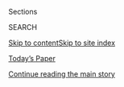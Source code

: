 <div id="app">

<div>

<div class="NYTAppHideMasthead css-1r6wvpq e1suatyy0">

<div class="section css-ui9rw0 e1suatyy2">

<div class="css-eph4ug er09x8g0">

<div class="css-6n7j50">

</div>

<span class="css-1dv1kvn">Sections</span>

<div class="css-10488qs">

<span class="css-1dv1kvn">SEARCH</span>

</div>

[Skip to content](#site-content)[Skip to site index](#site-index)

</div>

<div class="css-10698na e1huz5gh0">

</div>

</div>

<div id="masthead-bar-one" class="section hasLinks css-15hmgas e1csuq9d3">

<div class="css-uqyvli e1csuq9d0">

</div>

<div class="css-1uqjmks e1csuq9d1">

</div>

<div class="css-9e9ivx">

[](https://myaccount.nytimes.com/auth/login?response_type=cookie&client_id=vi)

</div>

<div class="css-1bvtpon e1csuq9d2">

[Today’s Paper](https://www.nytimes.com/section/todayspaper)

</div>

</div>

</div>

</div>

<div data-aria-hidden="false">

<div id="site-content" role="main">

<div id="top-wrapper" class="css-15p45cc eaca97t0" type="top">

<div id="top-slug" class="css-19x0jxb eaca97t1" hidden="">

Advertisement

</div>

[Continue reading the main story](#after-top)

<div class="ad top-wrapper" style="text-align:center;height:100%;display:block;min-height:90px">

<div id="top" class="place-ad" data-position="top" data-size-key="top">

</div>

</div>

<div id="after-top">

</div>

</div>

<div id="byline" class="section css-15h4p1b e9abtgs0">

<div class="css-1j21atc e1svk9qx1">

<div class="css-nfcc9b e1svk9qx3">

<div class="css-vl9dhg e1svk9qx5">

<div class="css-1nrhkj6 e1svk9qx6">

# Nelson D. Schwartz

</div>

## <span></span>

Nelson D. Schwartz has worked at The New York Times for a decade and has
covered economics since 2012. Before that, he wrote about Wall Street
and banking for The Times, and also served as European economic
correspondent in Paris from 2008 to 2010. He joined the paper in 2007 as
a feature writer for the Sunday Business section.

<span class="css-dd5dyy">More**</span>

</div>

</div>

</div>

<div>

<div id="mid1-wrapper" class="css-1mn4oms eaca97t0" type="rank">

<div id="mid1-slug" class="css-1tag3rd eaca97t1">

Advertisement

</div>

[Continue reading the main story](#after-mid1)

<div id="mid1" class="ad mid1-wrapper" style="text-align:center;height:100%;display:block">

</div>

<div id="after-mid1">

</div>

</div>

</div>

<div class="css-185go5a e1o5byef0">

<div class="css-15cbhtu">

  - [Latest](#stream-panel)
  - <span class="css-6n7j50">Search</span>
    <div class="control">
    <div class="label-container css-1dv1kvn">
    Search
    </div>
    <div class="css-wm4t3d">
    **<span id="clear-search-input" class="css-1dv1kvn">Clear this text
    input</span>
    </div>
    </div>
    <span class="css-1iovbfw"></span>

<div id="stream-panel" class="section css-8msx5b e1jz0cab1">

<div class="css-13mho3u">

1.  
    
    <div class="css-1cp3ece">
    
    <div class="css-1l4spti">
    
    [](/2020/08/07/business/economy/july-jobs-report.html)
    
    <div class="css-79elbk">
    
    ![](https://static01.nyt.com/images/2020/08/07/business/07markets-brf-jobs-pos/merlin_174608646_b93a3f79-6460-44ca-9dc8-b72b4fe22398-thumbWide.jpg?quality=75&auto=webp&disable=upscale)
    
    </div>
    
    ## Job Growth Slowed in July, Signaling a Loss of Economic Momentum
    
    The ranks of the employed grew by 1.8 million, a drop from the pace
    of the previous two months, as renewed business closings hampered
    the recovery.
    
    <div class="css-1nqbnmb ea5icrr0">
    
    By <span class="css-1n7hynb">Nelson D. Schwartz <span>and</span>
    Gillian Friedman</span>
    
    </div>
    
    </div>
    
    <div class="css-1lc2l26 e1xfvim33">
    
    </div>
    
    </div>

2.  
    
    <div class="css-1cp3ece">
    
    <div class="css-1l4spti">
    
    [](/2020/08/07/business/discouraged-workers-add-to-the-cloud-over-the-labor-market.html)
    
    ## Discouraged workers add to the cloud over the labor market.
    
    <div class="css-1nqbnmb ea5icrr0">
    
    By <span class="css-1n7hynb">Nelson D. Schwartz</span>
    
    </div>
    
    </div>
    
    <div class="css-1lc2l26 e1xfvim33">
    
    </div>
    
    </div>

3.  
    
    <div class="css-1cp3ece">
    
    <div class="css-1l4spti">
    
    [](/live/2020/08/07/business/stock-market-today-coronavirus/leisure-and-hospitality-jobs-led-the-july-gains-but-the-pandemics-dent-remains-deep)
    
    ## Leisure and hospitality jobs led the July gains, but the pandemic’s dent remains deep.
    
    <div class="css-1nqbnmb ea5icrr0">
    
    By <span class="css-1n7hynb">Nelson D. Schwartz</span>
    
    </div>
    
    </div>
    
    <div class="css-1lc2l26 e1xfvim33">
    
    </div>
    
    </div>

4.  
    
    <div class="css-1cp3ece">
    
    <div class="css-1l4spti">
    
    [](/2020/08/07/business/as-a-temporary-closing-turns-permanent-an-owner-and-a-worker-try-to-carry-on.html)
    
    <div class="css-79elbk">
    
    ![](https://static01.nyt.com/images/2020/08/07/business/07markets-brf-spinning1/07markets-brf-spinning1-thumbWide.jpg?quality=75&auto=webp&disable=upscale)
    
    </div>
    
    ## As a temporary closing turns permanent, an owner and a worker try to carry on.
    
    <div class="css-1nqbnmb ea5icrr0">
    
    By <span class="css-1n7hynb">Nelson D. Schwartz</span>
    
    </div>
    
    </div>
    
    <div class="css-1lc2l26 e1xfvim33">
    
    </div>
    
    </div>

5.  
    
    <div class="css-1cp3ece">
    
    <div class="css-1l4spti">
    
    [](/live/2020/08/07/business/stock-market-today-coronavirus/us-employers-added-1-8-million-jobs-in-july-despite-a-coronavirus-surge)
    
    <div class="css-79elbk">
    
    ![](https://static01.nyt.com/images/2020/08/07/business/07markets-brf-jobs-pos2/merlin_175342254_eb38e117-2434-40bf-adfd-f93fcee6042c-thumbWide.jpg?quality=75&auto=webp&disable=upscale)
    
    </div>
    
    ## U.S. employers added 1.8 million jobs in July despite a coronavirus surge.
    
    <div class="css-1nqbnmb ea5icrr0">
    
    By <span class="css-1n7hynb">Nelson D. Schwartz</span>
    
    </div>
    
    </div>
    
    <div class="css-1lc2l26 e1xfvim33">
    
    </div>
    
    </div>

6.  
    
    <div class="css-1cp3ece">
    
    <div class="css-1l4spti">
    
    [](/2020/08/06/business/economy/unemployment-claims.html)
    
    <div class="css-79elbk">
    
    ![](https://static01.nyt.com/images/2020/08/06/business/06markets-brf-preview2/06markets-brf-preview2-thumbWide.jpg?quality=75&auto=webp&disable=upscale)
    
    </div>
    
    ## New Unemployment Claims Decline, but Remain ‘Alarmingly High’
    
    Nearly 1.2 million filed for state benefits last week, the lowest
    total since March, as economic readings offer only limited
    encouragement.
    
    <div class="css-1nqbnmb ea5icrr0">
    
    By <span class="css-1n7hynb">Patricia Cohen</span>
    
    </div>
    
    </div>
    
    <div class="css-1lc2l26 e1xfvim33">
    
    </div>
    
    </div>

7.  
    
    <div class="css-1cp3ece">
    
    <div class="css-1l4spti">
    
    [](/2020/08/03/business/economy/trump-tiktok-china-business.html)
    
    <div class="css-79elbk">
    
    ![](https://static01.nyt.com/images/2020/08/03/business/03DC-Trump-CEO-01/merlin_175268121_b5368dd6-a785-47e2-b64d-e6e4863de9b0-thumbWide.jpg?quality=75&auto=webp&disable=upscale)
    
    </div>
    
    ## TikTok, Trump and an Impulse to Act as C.E.O. to Corporate America
    
    The president’s interventions in company dealings based on his own
    instincts are a departure from the arm’s-length approach of
    predecessors of either party.
    
    <div class="css-1nqbnmb ea5icrr0">
    
    By <span class="css-1n7hynb">Ana Swanson <span>and</span> Michael D.
    Shear</span>
    
    </div>
    
    <div class="css-185051n">
    
    [阅读简体中文版](https://cn.nytimes.com/business/20200804/trump-tiktok-china-business/ "Read in Simplified Chinese")[閱讀繁體中文版](https://cn.nytimes.com/business/20200804/trump-tiktok-china-business/zh-hant/ "Read in Traditional Chinese")
    
    </div>
    
    </div>
    
    <div class="css-1lc2l26 e1xfvim33">
    
    </div>
    
    </div>

8.  
    
    <div class="css-1cp3ece">
    
    <div class="css-1l4spti">
    
    [](/2020/07/30/business/economy/q2-gdp-coronavirus-economy.html)
    
    <div class="css-79elbk">
    
    ![](https://static01.nyt.com/images/2020/07/30/us/gdp-2q-change-promo-1596113580367/gdp-2q-change-promo-1596113580367-thumbWide-v2.png?quality=75&auto=webp&disable=upscale)
    
    </div>
    
    ## A Collapse That Wiped Out 5 Years of Growth, With No Bounce in Sight
    
    The second-quarter contraction set a grim record, and it would have
    been worse without government aid that is expiring.
    
    <div class="css-1nqbnmb ea5icrr0">
    
    By <span class="css-1n7hynb">Ben Casselman</span>
    
    </div>
    
    </div>
    
    <div class="css-1lc2l26 e1xfvim33">
    
    </div>
    
    </div>

9.  
    
    <div class="css-1cp3ece">
    
    <div class="css-1l4spti">
    
    [](/2020/07/30/business/californias-setbacks-in-reopening-could-burden-the-us-economy.html)
    
    <div class="css-79elbk">
    
    ![](https://static01.nyt.com/images/2020/07/30/business/30markets-brf-gdp-main/merlin_173227062_c821ae76-1516-4379-8695-13b6c03060e0-thumbWide.jpg?quality=75&auto=webp&disable=upscale)
    
    </div>
    
    ## California’s setbacks in reopening could burden the U.S. economy.
    
    <div class="css-1nqbnmb ea5icrr0">
    
    By <span class="css-1n7hynb">Nelson D. Schwartz</span>
    
    </div>
    
    </div>
    
    <div class="css-1lc2l26 e1xfvim33">
    
    </div>
    
    </div>

10. 
    
    <div class="css-1cp3ece">
    
    <div class="css-1l4spti">
    
    [](/2020/07/30/business/home-sales-are-a-bright-spot-in-otherwise-gloomy-economic-trends.html)
    
    <div class="css-79elbk">
    
    ![](https://static01.nyt.com/images/2020/07/30/business/30markets-brf-jobless-housing1/merlin_174821595_65ed2d39-ef52-4287-a190-d18f874fd865-thumbWide.jpg?quality=75&auto=webp&disable=upscale)
    
    </div>
    
    ## Home sales are a bright spot in otherwise gloomy economic trends.
    
    <div class="css-1nqbnmb ea5icrr0">
    
    By <span class="css-1n7hynb">Nelson D. Schwartz</span>
    
    </div>
    
    </div>
    
    <div class="css-1lc2l26 e1xfvim33">
    
    </div>
    
    </div>

<div class="css-13mho3u">

<div class="css-1t62hi8">

<div class="css-1stvaey">

Show More

<div>

<div style="border:0;clip:rect(0 0 0 0);height:1px;margin:-1px;overflow:hidden;white-space:nowrap;padding:0;width:1px;position:absolute" role="log" data-aria-live="assertive">

</div>

<div style="border:0;clip:rect(0 0 0 0);height:1px;margin:-1px;overflow:hidden;white-space:nowrap;padding:0;width:1px;position:absolute" role="log" data-aria-live="assertive">

</div>

<div style="border:0;clip:rect(0 0 0 0);height:1px;margin:-1px;overflow:hidden;white-space:nowrap;padding:0;width:1px;position:absolute" role="log" data-aria-live="polite">

</div>

<div style="border:0;clip:rect(0 0 0 0);height:1px;margin:-1px;overflow:hidden;white-space:nowrap;padding:0;width:1px;position:absolute" role="log" data-aria-live="polite">

</div>

</div>

</div>

</div>

</div>

</div>

<div class="css-g6hk37 supplemental">

<div id="mid2-wrapper" class="css-10wkyv7 eaca97t0" type="lede">

<div id="mid2-slug" class="css-1tag3rd eaca97t1">

Advertisement

</div>

[Continue reading the main story](#after-mid2)

<div id="mid2" class="ad mid2-wrapper" style="text-align:center;height:100%;display:block;min-height:250px">

</div>

<div id="after-mid2">

</div>

</div>

## Follow Elsewhere

<div class="module-body">

  - [**<span data-aria-hidden="true">NelsonSchwartz</span><span class="css-1dv1kvn">twitter
    page for NelsonSchwartz</span>](https://twitter.com/NelsonSchwartz)

</div>

</div>

</div>

</div>

</div>

</div>

</div>

## Site Index

<div>

</div>

## Site Information Navigation

  - [© <span>2020</span> <span>The New York Times
    Company</span>](https://help.nytimes.com/hc/en-us/articles/115014792127-Copyright-notice)

<!-- end list -->

  - [NYTCo](https://www.nytco.com/)
  - [Contact
    Us](https://help.nytimes.com/hc/en-us/articles/115015385887-Contact-Us)
  - [Work with us](https://www.nytco.com/careers/)
  - [Advertise](https://nytmediakit.com/)
  - [T Brand Studio](http://www.tbrandstudio.com/)
  - [Your Ad
    Choices](https://www.nytimes.com/privacy/cookie-policy#how-do-i-manage-trackers)
  - [Privacy](https://www.nytimes.com/privacy)
  - [Terms of
    Service](https://help.nytimes.com/hc/en-us/articles/115014893428-Terms-of-service)
  - [Terms of
    Sale](https://help.nytimes.com/hc/en-us/articles/115014893968-Terms-of-sale)
  - [Site Map](https://spiderbites.nytimes.com)
  - [Help](https://help.nytimes.com/hc/en-us)
  - [Subscriptions](https://www.nytimes.com/subscription?campaignId=37WXW)

</div>

</div>
